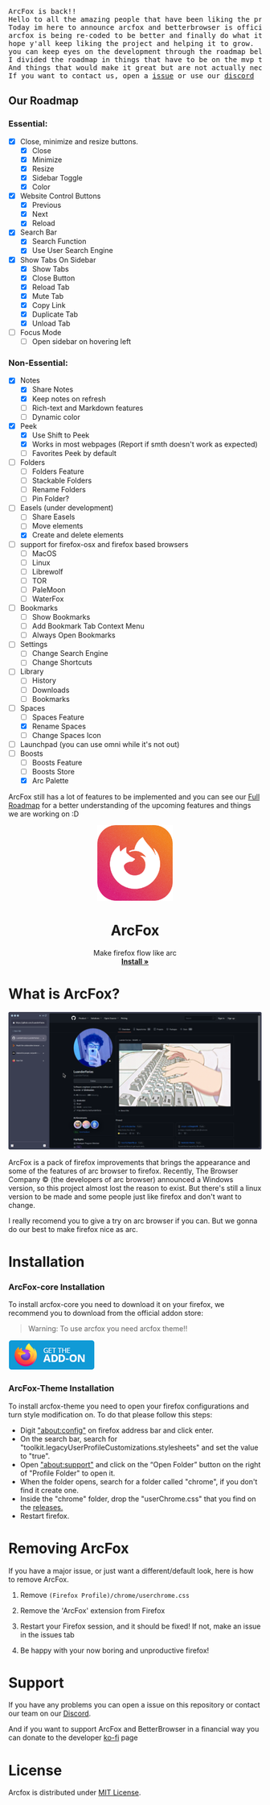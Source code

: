 <pre>
ArcFox is back!!
Hello to all the amazing people that have been liking the project.
Today im here to announce arcfox and betterbrowser is officialy back!!
arcfox is being re-coded to be better and finally do what it should have done from the start.
hope y'all keep liking the project and helping it to grow.
you can keep eyes on the development through the roadmap bellow.
I divided the roadmap in things that have to be on the mvp to make arcfox usable
And things that would make it great but are not actually necessary.
If you want to contact us, open a <a href="https://github.com/betterbrowser/arcfox/issues">issue</a> or use our <a href="https://discord.gg/jDASpgt68t">discord</a>
</pre>

## Our Roadmap

### Essential:

- [x] Close, minimize and resize buttons.
  - [x] Close
  - [x] Minimize
  - [x] Resize
  - [x] Sidebar Toggle
  - [x] Color
- [x] Website Control Buttons
  - [x] Previous
  - [x] Next
  - [x] Reload
- [x] Search Bar
  - [x] Search Function
  - [x] Use User Search Engine
- [x] Show Tabs On Sidebar
  - [x] Show Tabs
  - [x] Close Button
  - [x] Reload Tab
  - [x] Mute Tab
  - [x] Copy Link
  - [x] Duplicate Tab
  - [x] Unload Tab
- [ ] Focus Mode
  - [ ] Open sidebar on hovering left

### Non-Essential:

- [x] Notes
  - [x] Share Notes
  - [x] Keep notes on refresh
  - [ ] Rich-text and Markdown features
  - [ ] Dynamic color
- [x] Peek
  - [x] Use Shift to Peek
  - [x] Works in most webpages (Report if smth doesn't work as expected)
  - [ ] Favorites Peek by default
- [ ] Folders
  - [ ] Folders Feature
  - [ ] Stackable Folders
  - [ ] Rename Folders
  - [ ] Pin Folder?
- [ ] Easels (under development)
  - [ ] Share Easels
  - [ ] Move elements
  - [x] Create and delete elements
- [ ] support for firefox-osx and firefox based browsers
  - [ ] MacOS
  - [ ] Linux
  - [ ] Librewolf
  - [ ] TOR
  - [ ] PaleMoon
  - [ ] WaterFox
- [ ] Bookmarks
  - [ ] Show Bookmarks
  - [ ] Add Bookmark Tab Context Menu
  - [ ] Always Open Bookmarks
- [ ] Settings
  - [ ] Change Search Engine
  - [ ] Change Shortcuts
- [ ] Library
  - [ ] History
  - [ ] Downloads
  - [ ] Bookmarks
- [ ] Spaces
  - [ ] Spaces Feature
  - [x] Rename Spaces
  - [ ] Change Spaces Icon
- [ ] Launchpad (you can use omni while it's not out)
- [ ] Boosts
  - [ ] Boosts Feature
  - [ ] Boosts Store
  - [x] Arc Palette

ArcFox still has a lot of features to be implemented and you can see our <a href="https://github.com/orgs/betterbrowser/projects/2">Full Roadmap</a> for a better understanding of the upcoming features and things we are working on :D

<p align="center">
  <a href="#">
  </a>
  <p align="center">
   <img width="150" height="150" src="public/media/logo.png" alt="Logo">
  </p>
  <h1 align="center"><b>ArcFox</b></h1>
  <p align="center">
  Make firefox flow like arc
    <br />
    <a href="https://github.com/betterbrowser/arcfox/releases"><strong>Install »</strong></a>
    <br />
  </p>
</p>

# What is ArcFox?

<img src="public/media/screenshot.png"/>

ArcFox is a pack of firefox improvements that brings the appearance and some of the features of arc browser to firefox. Recently, The Browser Company © (the developers of arc browser) announced a Windows version, so this project almost lost the reason to exist. But there's still a linux version to be made and some people just like firefox and don't want to change.

I really recomend you to give a try on arc browser if you can. But we gonna do our best to make firefox nice as arc.

# Installation

### ArcFox-core Installation

To install arcfox-core you need to download it on your firefox, we recommend you to download from the official addon store:

> Warning: To use arcfox you need arcfox theme!!

<a href="https://addons.mozilla.org/firefox/addon/arcfox/">
  <img src="public/media/badge.png" alt="Download on addons store"></img>
</a>

### ArcFox-Theme Installation

To install arcfox-theme you need to open your firefox configurations and turn style modification on. To do that please follow this steps:

- Digit <a href="about:config">"about:config"</a> on firefox address bar and click enter.
- On the search bar, search for "toolkit.legacyUserProfileCustomizations.stylesheets" and set the value to "true".
- Open <a href="about:support">"about:support"</a> and click on the “Open Folder” button on the right of "Profile Folder" to open it.
- When the folder opens, search for a folder called "chrome", if you don't find it create one.
- Inside the "chrome" folder, drop the "userChrome.css" that you find on the <a href="https://github.com/betterbrowser/arcfox/releases">releases.</a>
- Restart firefox.

# Removing ArcFox

If you have a major issue, or just want a different/default look, here is how to remove ArcFox.

1. Remove `(Firefox Profile)/chrome/userchrome.css`

2. Remove the 'ArcFox' extension from Firefox

3. Restart your Firefox session, and it should be fixed! If not, make an issue in the issues tab

4. Be happy with your now boring and unproductive firefox!

# Support

If you have any problems you can open a issue on this repository or contact our team on our [Discord](https://discord.gg/jDASpgt68t).

And if you want to support ArcFox and BetterBrowser in a financial way you can donate to the developer [ko-fi](https://ko-fi.com/nikollesan) page

# License

Arcfox is distributed under [MIT License](/LICENSE).
